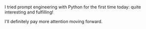 I tried prompt engineering with Python for the first time today: quite interesting and fulfilling!

I'll definitely pay more attention moving forward.
